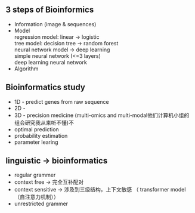 ## 3 steps of Bioinformics
* Information (image & sequences)
* Model  
  regression model: linear -> logistic  
  tree model: decision tree -> random forest  
  neural network model -> deep learning  
         simple neural network (<=3 layers)  
         deep learning neural network
* Algorithm

## Bioinformatics study
* 1D - predict genes from raw sequence
* 2D -
* 3D - precision medicine (multi-omics and multi-modal他们计算机小组的组会研究我从来听不懂)不
* optimal prediction
* probability estimation
* parameter learing
  
## linguistic -> bioinformatics
* regular grammer
* context free -> 完全互补配对
* context sensitive -> 涉及到三级结构，上下文敏感 （ transformer model （自注意力机制））
* unrestricted grammer  
